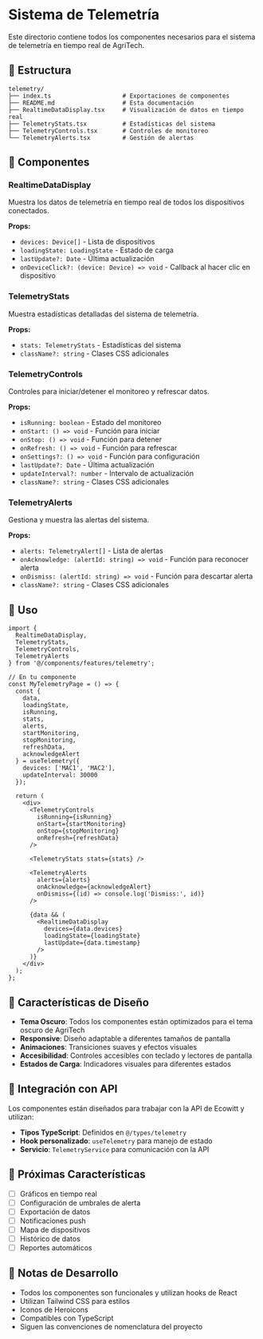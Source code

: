 # Sistema de Telemetría

Este directorio contiene todos los componentes necesarios para el sistema de telemetría en tiempo real de AgriTech.

## 📁 Estructura

```
telemetry/
├── index.ts                    # Exportaciones de componentes
├── README.md                   # Esta documentación
├── RealtimeDataDisplay.tsx     # Visualización de datos en tiempo real
├── TelemetryStats.tsx          # Estadísticas del sistema
├── TelemetryControls.tsx       # Controles de monitoreo
└── TelemetryAlerts.tsx         # Gestión de alertas
```

## 🎯 Componentes

### RealtimeDataDisplay
Muestra los datos de telemetría en tiempo real de todos los dispositivos conectados.

**Props:**
- `devices: Device[]` - Lista de dispositivos
- `loadingState: LoadingState` - Estado de carga
- `lastUpdate?: Date` - Última actualización
- `onDeviceClick?: (device: Device) => void` - Callback al hacer clic en dispositivo

### TelemetryStats
Muestra estadísticas detalladas del sistema de telemetría.

**Props:**
- `stats: TelemetryStats` - Estadísticas del sistema
- `className?: string` - Clases CSS adicionales

### TelemetryControls
Controles para iniciar/detener el monitoreo y refrescar datos.

**Props:**
- `isRunning: boolean` - Estado del monitoreo
- `onStart: () => void` - Función para iniciar
- `onStop: () => void` - Función para detener
- `onRefresh: () => void` - Función para refrescar
- `onSettings?: () => void` - Función para configuración
- `lastUpdate?: Date` - Última actualización
- `updateInterval?: number` - Intervalo de actualización
- `className?: string` - Clases CSS adicionales

### TelemetryAlerts
Gestiona y muestra las alertas del sistema.

**Props:**
- `alerts: TelemetryAlert[]` - Lista de alertas
- `onAcknowledge: (alertId: string) => void` - Función para reconocer alerta
- `onDismiss: (alertId: string) => void` - Función para descartar alerta
- `className?: string` - Clases CSS adicionales

## 🔧 Uso

```tsx
import { 
  RealtimeDataDisplay, 
  TelemetryStats, 
  TelemetryControls, 
  TelemetryAlerts 
} from '@/components/features/telemetry';

// En tu componente
const MyTelemetryPage = () => {
  const {
    data,
    loadingState,
    isRunning,
    stats,
    alerts,
    startMonitoring,
    stopMonitoring,
    refreshData,
    acknowledgeAlert
  } = useTelemetry({
    devices: ['MAC1', 'MAC2'],
    updateInterval: 30000
  });

  return (
    <div>
      <TelemetryControls
        isRunning={isRunning}
        onStart={startMonitoring}
        onStop={stopMonitoring}
        onRefresh={refreshData}
      />
      
      <TelemetryStats stats={stats} />
      
      <TelemetryAlerts
        alerts={alerts}
        onAcknowledge={acknowledgeAlert}
        onDismiss={(id) => console.log('Dismiss:', id)}
      />
      
      {data && (
        <RealtimeDataDisplay
          devices={data.devices}
          loadingState={loadingState}
          lastUpdate={data.timestamp}
        />
      )}
    </div>
  );
};
```

## 🎨 Características de Diseño

- **Tema Oscuro**: Todos los componentes están optimizados para el tema oscuro de AgriTech
- **Responsive**: Diseño adaptable a diferentes tamaños de pantalla
- **Animaciones**: Transiciones suaves y efectos visuales
- **Accesibilidad**: Controles accesibles con teclado y lectores de pantalla
- **Estados de Carga**: Indicadores visuales para diferentes estados

## 🔗 Integración con API

Los componentes están diseñados para trabajar con la API de Ecowitt y utilizan:

- **Tipos TypeScript**: Definidos en `@/types/telemetry`
- **Hook personalizado**: `useTelemetry` para manejo de estado
- **Servicio**: `TelemetryService` para comunicación con la API

## 🚀 Próximas Características

- [ ] Gráficos en tiempo real
- [ ] Configuración de umbrales de alerta
- [ ] Exportación de datos
- [ ] Notificaciones push
- [ ] Mapa de dispositivos
- [ ] Histórico de datos
- [ ] Reportes automáticos

## 📝 Notas de Desarrollo

- Todos los componentes son funcionales y utilizan hooks de React
- Utilizan Tailwind CSS para estilos
- Iconos de Heroicons
- Compatibles con TypeScript
- Siguen las convenciones de nomenclatura del proyecto 